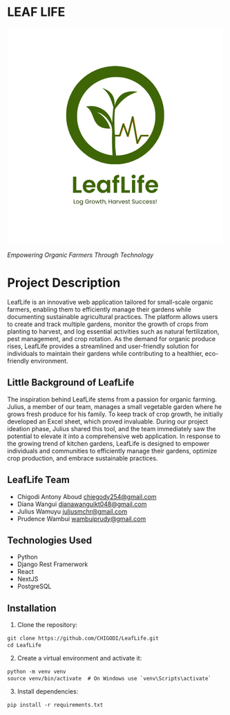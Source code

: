 # LEAF LIFE
<img src="./Resources/leaf life logo.png" class="img">
<p><i>Empowering Organic Farmers Through Technology</i></p>


<h1>Project Description</h1>
<p>
    LeafLife is an innovative web application tailored for small-scale organic farmers, enabling them to efficiently manage their gardens while documenting sustainable agricultural practices. The platform allows users to create and track multiple gardens, monitor the growth of crops from planting to harvest, and log essential activities such as natural fertilization, pest management, and crop rotation. As the demand for organic produce rises, LeafLife provides a streamlined and user-friendly solution for individuals to maintain their gardens while contributing to a healthier, eco-friendly environment.
</p>

## Little Background of LeafLife
<p>
    The inspiration behind LeafLife stems from a passion for organic farming. Julius, a member of our team, manages a small vegetable garden where he grows fresh produce for his family. To keep track of crop growth, he initially developed an Excel sheet, which proved invaluable. During our project ideation phase, Julius shared this tool, and the team immediately saw the potential to elevate it into a comprehensive web application. In response to the growing trend of kitchen gardens, LeafLife is designed to empower individuals and communities to efficiently manage their gardens, optimize crop production, and embrace sustainable practices.
</p>

## LeafLife Team
- Chigodi Antony Aboud <chiegody254@gmail.com>
- Diana Wangui <dianawanguikt048@gmail.com>
- Julius Wamuyu  <juliusmchr@gmail.com>
- Prudence Wambui <wambuiprudy@gmail.com>

<h2>Technologies Used</h2>

- Python
- Django Rest Framerwork
- React
- NextJS
- PostgreSQL

## Installation

1. Clone the repository:
```shell
git clone https://github.com/CHIGODI/LeafLife.git
cd LeafLife
```

2. Create a virtual environment and activate it:
```shell
python -m venv venv
source venv/bin/activate  # On Windows use `venv\Scripts\activate`
```

3. Install dependencies:
```shell
pip install -r requirements.txt
```